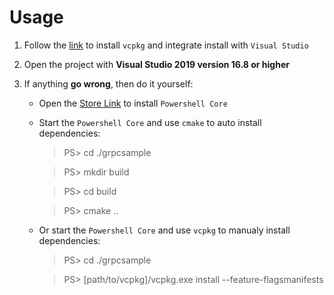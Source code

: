 # Usage

1. Follow the [link](https://github.com/microsoft/vcpkg#quick-start-windows) to install `vcpkg` and integrate install with `Visual Studio`

2. Open the project with **Visual Studio 2019 version 16.8 or higher**

3. If anything **go wrong**, then do it yourself:

    * Open the [Store Link](https://www.microsoft.com/store/productId/9MZ1SNWT0N5D) to install `Powershell Core`

    * Start the `Powershell Core` and use `cmake` to auto install dependencies:

        > PS> cd ./grpcsample

        > PS> mkdir build

        > PS> cd build

        > PS> cmake ..
       
    * Or start the `Powershell Core` and use `vcpkg` to manualy install dependencies:

        > PS> cd ./grpcsample

        > PS> [path/to/vcpkg]/vcpkg.exe install --feature-flagsmanifests
    